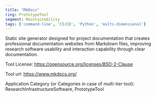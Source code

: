 ```yaml
---
title: "MkDocs"
ring: PrototypeTool
segment: Maintainability
tags: ['command-line', 'CI/CD', 'Python', 'multi-dimensional']
---
```

Static site generator designed for project documentation that creates professional documentation websites from Markdown files, improving research software usability and interaction capability through clear documentation.

Tool License: https://opensource.org/licenses/BSD-2-Clause

Tool url: https://www.mkdocs.org/

Application Category (or Categories in case of multi-tier tool): ResearchInfrastructureSoftware, PrototypeTool
